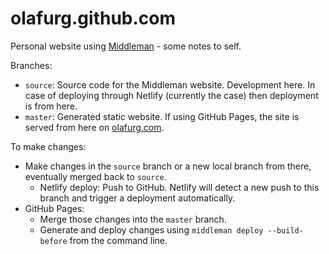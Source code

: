 # olafurg.github.com
Personal website using [Middleman](https://middlemanapp.com/) - some notes to self.

Branches:
 * ```source```: Source code for the Middleman website. Development here. In case of deploying through Netlify (currently the case) then deployment is from here.
 * ```master```: Generated static website. If using GitHub Pages, the site is served from here on [olafurg.com](http://olafurg.com).

To make changes:
* Make changes in the ```source``` branch or a new local branch from there, eventually merged back to ```source```.
  * Netlify deploy: Push to GitHub. Netlify will detect a new push to this branch and trigger a deployment automatically.
* GitHub Pages:
  * Merge those changes into the ```master``` branch.
  * Generate and deploy changes using ```middleman deploy --build-before``` from the command line.
